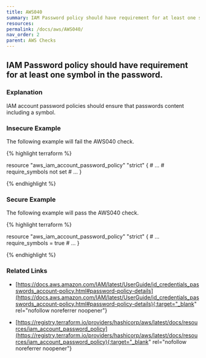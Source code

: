 ```yaml
---
title: AWS040
summary: IAM Password policy should have requirement for at least one symbol in the password. [aws_iam_account_password_policy] 
resources: 
permalink: /docs/aws/AWS040/
nav_order: 2
parent: AWS Checks
---
```


## IAM Password policy should have requirement for at least one symbol in the password.

### Explanation


IAM account password policies should ensure that passwords content including a symbol.



### Insecure Example

The following example will fail the AWS040 check.

{% highlight terraform %}

resource "aws_iam_account_password_policy" "strict" {
	# ...
	# require_symbols not set
	# ...
}

{% endhighlight %}



### Secure Example

The following example will pass the AWS040 check.

{% highlight terraform %}

resource "aws_iam_account_password_policy" "strict" {
	# ...
	require_symbols = true
	# ...
}

{% endhighlight %}


### Related Links


- [https://docs.aws.amazon.com/IAM/latest/UserGuide/id_credentials_passwords_account-policy.html#password-policy-details](https://docs.aws.amazon.com/IAM/latest/UserGuide/id_credentials_passwords_account-policy.html#password-policy-details){:target="_blank" rel="nofollow noreferrer noopener"}

- [https://registry.terraform.io/providers/hashicorp/aws/latest/docs/resources/iam_account_password_policy](https://registry.terraform.io/providers/hashicorp/aws/latest/docs/resources/iam_account_password_policy){:target="_blank" rel="nofollow noreferrer noopener"}

